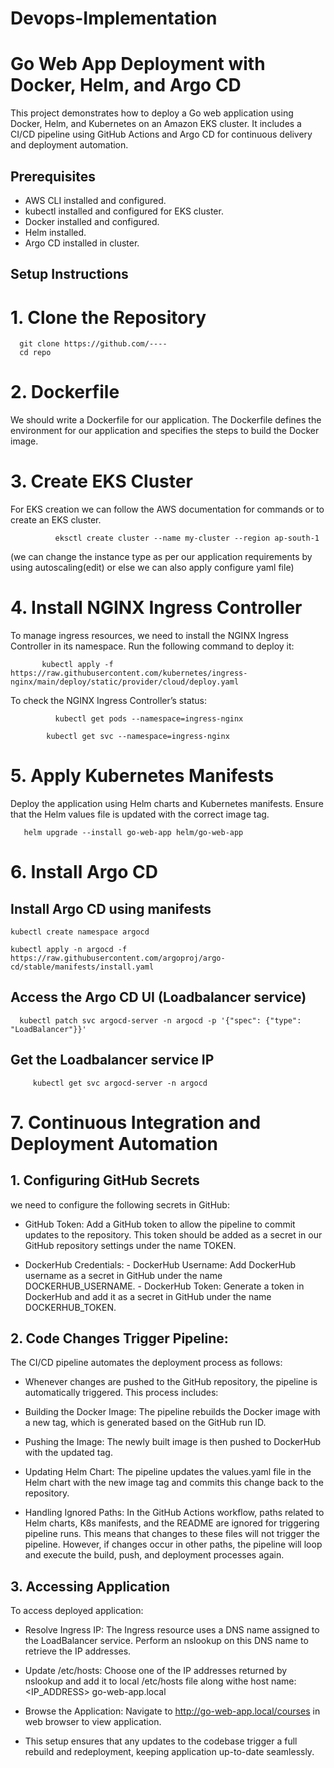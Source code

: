 # Devops-Implementation
# Go Web App Deployment with Docker, Helm, and Argo CD
This project demonstrates how to deploy a Go web application using Docker, Helm, and Kubernetes on an Amazon EKS cluster. It includes a CI/CD pipeline using GitHub Actions and Argo CD for continuous delivery and deployment automation.
## Prerequisites
- AWS CLI installed and configured.
- kubectl installed and configured for EKS cluster.
- Docker installed and configured.
- Helm installed.
- Argo CD installed in cluster.
## Setup Instructions
# 1. Clone the Repository
      git clone https://github.com/----
      cd repo
# 2. Dockerfile
We should  write a Dockerfile for our application. The Dockerfile defines the environment for our application and specifies the steps to build the Docker image.

# 3. Create EKS Cluster
For EKS creation we can follow the AWS documentation for commands or to create an EKS cluster.

              eksctl create cluster --name my-cluster --region ap-south-1
              
(we can change the instance type as per our application requirements by using autoscaling(edit) or else we can also apply configure yaml file)

# 4. Install NGINX Ingress Controller

To manage ingress resources, we need to install the NGINX Ingress Controller in its namespace. Run the following command to deploy it:

           kubectl apply -f https://raw.githubusercontent.com/kubernetes/ingress-nginx/main/deploy/static/provider/cloud/deploy.yaml
           
To check the NGINX Ingress Controller’s status:

              kubectl get pods --namespace=ingress-nginx
   
            kubectl get svc --namespace=ingress-nginx
   
# 5. Apply Kubernetes Manifests

Deploy the application using Helm charts and Kubernetes manifests. Ensure that the Helm values file is updated with the correct image tag.


       helm upgrade --install go-web-app helm/go-web-app
 
# 6. Install Argo CD

## Install Argo CD using manifests

    kubectl create namespace argocd
    
    kubectl apply -n argocd -f https://raw.githubusercontent.com/argoproj/argo-cd/stable/manifests/install.yaml


## Access the Argo CD UI (Loadbalancer service) 


      kubectl patch svc argocd-server -n argocd -p '{"spec": {"type": "LoadBalancer"}}'


## Get the Loadbalancer service IP

         kubectl get svc argocd-server -n argocd

# 7. Continuous Integration and Deployment Automation

## 1. Configuring GitHub Secrets

we need to configure the following secrets in GitHub:

- GitHub Token: Add a GitHub token to allow the pipeline to commit updates to the repository. This token should be added as a secret in our GitHub repository settings under the name TOKEN.

- DockerHub Credentials:
        - DockerHub Username: Add DockerHub username as a secret in GitHub under the name DOCKERHUB_USERNAME.
        - DockerHub Token: Generate a token in DockerHub and add it as a secret in GitHub under the name DOCKERHUB_TOKEN.
  
## 2. Code Changes Trigger Pipeline: 

The CI/CD pipeline automates the deployment process as follows:

- Whenever changes are pushed to the GitHub repository, the pipeline is automatically triggered. This process includes:
- Building the Docker Image: The pipeline rebuilds the Docker image with a new tag, which is generated based on the GitHub run ID.
- Pushing the Image: The newly built image is then pushed to DockerHub with the updated tag.
- Updating Helm Chart: The pipeline updates the values.yaml file in the Helm chart with the new image tag and commits this change back to the repository.

- Handling Ignored Paths: In the GitHub Actions workflow, paths related to Helm charts, K8s manifests, and the README are ignored for triggering pipeline runs. This means that changes to these files will not trigger the pipeline. However, if changes occur in other paths, the pipeline will loop and execute the build, push, and deployment processes again.

## 3. Accessing Application

To access deployed application:

- Resolve Ingress IP: The Ingress resource uses a DNS name assigned to the LoadBalancer service. Perform an nslookup on this DNS name to retrieve the IP addresses.

- Update /etc/hosts: Choose one of the IP addresses returned by nslookup and add it to local /etc/hosts file along withe host name:
      <IP_ADDRESS> go-web-app.local
- Browse the Application: Navigate to http://go-web-app.local/courses in web browser to view application.
- This setup ensures that any updates to the codebase trigger a full rebuild and redeployment, keeping application up-to-date seamlessly.
